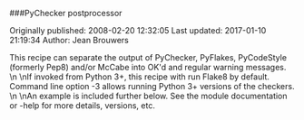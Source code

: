 ###PyChecker postprocessor

Originally published: 2008-02-20 12:32:05
Last updated: 2017-01-10 21:19:34
Author: Jean Brouwers

This recipe can separate the output of PyChecker, PyFlakes, PyCodeStyle (formerly Pep8) and/or McCabe into OK'd and regular warning messages.\n\nIf invoked from Python 3+, this recipe with run Flake8 by default.  Command line option -3 allows running Python 3+ versions of the checkers.  \n\nAn example is included further below.  See the module documentation or -help for more details, versions, etc.
